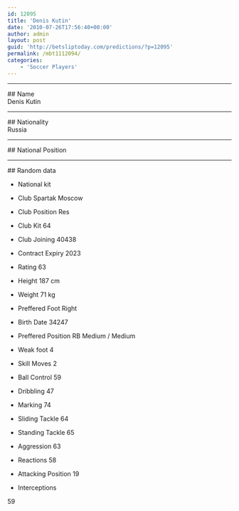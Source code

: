```yaml
---
id: 12095
title: 'Denis Kutin'
date: '2010-07-26T17:56:40+00:00'
author: admin
layout: post
guid: 'http://betsliptoday.com/predictions/?p=12095'
permalink: /mbt1112094/
categories:
    - 'Soccer Players'
---
```


- - - - - -

\## Name  
 Denis Kutin

- - - - - -

\## Nationality  
 Russia

- - - - - -

\## National Position

- - - - - -

\## Random data

- National kit
- Club
 Spartak Moscow

- Club Position
 Res

- Club Kit
 64

- Club Joining
 40438

- Contract Expiry
 2023

- Rating
 63

- Height
 187 cm

- Weight
 71 kg

- Preffered Foot
 Right

- Birth Date
 34247

- Preffered Position
 RB Medium / Medium

- Weak foot
 4

- Skill Moves
 2

- Ball Control
 59

- Dribbling
 47

- Marking
 74

- Sliding Tackle
 64

- Standing Tackle
 65

- Aggression
 63

- Reactions
 58

- Attacking Position
 19

- Interceptions

 59